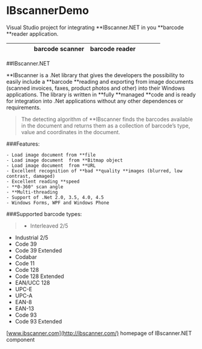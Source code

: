 # IBscannerDemo
Visual Studio project for integrating **IBscanner.NET in you **barcode **reader application.


|```      ```| barcode scanner              | barcode reader  |```     ```|
------------ | ---------------------------- | ----------------|-----------


##IBscanner.NET

**IBscanner is a .Net library that gives the developers the possibility to easily include a **barcode **reading and exporting from image documents (scanned invoices, faxes, product photos and other) into their Windows applications.
The library is written in **fully **managed **code and is ready for integration into .Net applications without any other dependences or requirements.

>The detecting algorithm of **IBscanner finds the barcodes available in the document and returns them as a collection of barcode’s type, value and coordinates in the document.
 
###Features:

    - Load image document from **file
    - Load image document  from **Bitmap object
    - Load image document  from **URL
    - Excellent recognition of **bad **quality **images (blurred, low contrast, damaged)
    - Excellent reading **speed
    - **0-360° scan angle
    - **Multi-threading
    - Support of .Net 2.0, 3.5, 4.0, 4.5
    - Windows Forms, WPF and Windows Phone


###Supported barcode types:
>* Interleaved 2/5
* Industrial 2/5
* Code 39
* Code 39 Extended
* Codabar
* Code 11
* Code 128
* Code 128 Extended
* EAN/UCC 128
* UPC-E
* UPC-A
* EAN-8
* EAN-13
* Code 93
* Code 93 Extended

 [www.ibscanner.com](http://ibscanner.com/) homepage of IBscanner.NET component
